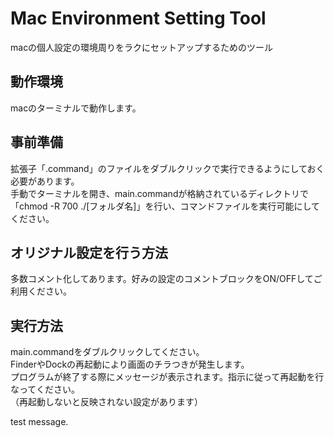 # Mac Environment Setting Tool
macの個人設定の環境周りをラクにセットアップするためのツール<br>

## 動作環境
macのターミナルで動作します。<br>

## 事前準備
拡張子「.command」のファイルをダブルクリックで実行できるようにしておく必要があります。<br>
手動でターミナルを開き、main.commandが格納されているディレクトリで「chmod -R 700 ./[フォルダ名]」を行い、コマンドファイルを実行可能にしてください。<br>

## オリジナル設定を行う方法
多数コメント化してあります。好みの設定のコメントブロックをON/OFFしてご利用ください。<br>

## 実行方法
main.commandをダブルクリックしてください。<br>
FinderやDockの再起動により画面のチラつきが発生します。<br>
プログラムが終了する際にメッセージが表示されます。指示に従って再起動を行なってください。<br>
（再起動しないと反映されない設定があります）<br>

test message.
